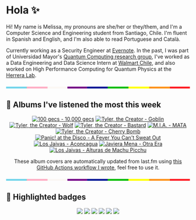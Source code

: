 # Hola ✨
Hi! My name is Melissa, my pronouns are she/her or they/them, and I'm a Computer Science and Engineering student from Santiago, Chile. I'm fluent in Spanish and English, and I'm also able to read Portuguese and Català.

Currently working as a Security Engineer at [Evernote](https://evernote.com/). In the past, I was part of Universidad Mayor's [Quantum Computing research group](https://www.diariomayor.cl/ciencia-um/docentes-y-estudiantes-crean-el-primer-grupo-de-computacion-cuantica-u-mayor.html), I've worked as a Data Engineering and Data Science Intern at [Walmart Chile](https://github.com/walmartdigital/), and also worked on High Performance Computing for Quantum Physics at the [Herrera Lab](http://fherreralab.com/).

<img src="hr.png" width="100%" height="5px">

## 🎵 Albums I've listened the most this week
<!-- lastfm -->
<p align="center"><a href="https://www.last.fm/music/100+gecs/10,000+gecs"><img src="https://lastfm.freetls.fastly.net/i/u/64s/cb9f1b72089584f998c5f8260517951b.jpg" title="100 gecs - 10,000 gecs"></a> <a href="https://www.last.fm/music/Tyler,+the+Creator/Goblin"><img src="https://lastfm.freetls.fastly.net/i/u/64s/d4dd6827a6492db3e6406f1e572d7914.jpg" title="Tyler, the Creator - Goblin"></a> <a href="https://www.last.fm/music/Tyler,+the+Creator/Wolf"><img src="https://lastfm.freetls.fastly.net/i/u/64s/e7d31822f86bac0a305e017b8af4c2b0.png" title="Tyler, the Creator - Wolf"></a> <a href="https://www.last.fm/music/Tyler,+the+Creator/Bastard"><img src="https://lastfm.freetls.fastly.net/i/u/64s/e0d4b5ff871441ac8dceee4108ae7dae.png" title="Tyler, the Creator - Bastard"></a> <a href="https://www.last.fm/music/M.I.A./MATA"><img src="https://lastfm.freetls.fastly.net/i/u/64s/14e7a5869b5279eddf2146674ee1894a.jpg" title="M.I.A. - MATA"></a> <a href="https://www.last.fm/music/Tyler,+the+Creator/Cherry+Bomb"><img src="https://lastfm.freetls.fastly.net/i/u/64s/996deaa2777112c9286f48bd79d7859c.jpg" title="Tyler, the Creator - Cherry Bomb"></a> <a href="https://www.last.fm/music/Panic!+at+the+Disco/A+Fever+You+Can%27t+Sweat+Out"><img src="https://lastfm.freetls.fastly.net/i/u/64s/249a926fbef4487eb39bbb93d4a0618d.png" title="Panic! at the Disco - A Fever You Can't Sweat Out"></a> <a href="https://www.last.fm/music/Los+Jaivas/Aconcagua"><img src="https://lastfm.freetls.fastly.net/i/u/64s/880e6d8b6d14459caa4f038291039694.jpg" title="Los Jaivas - Aconcagua"></a> <a href="https://www.last.fm/music/Javiera+Mena/Otra+Era"><img src="https://lastfm.freetls.fastly.net/i/u/64s/cdbdd328cdaa4fefcf0f37e490f29c26.png" title="Javiera Mena - Otra Era"></a> <a href="https://www.last.fm/music/Los+Jaivas/Alturas+de+Machu+Picchu"><img src="https://lastfm.freetls.fastly.net/i/u/64s/4ed138adf34449ab8ced32606cd41160.jpg" title="Los Jaivas - Alturas de Machu Picchu"></a> </p>

<p align="center">These album covers are automatically updated from last.fm using <a href="https://github.com/marketplace/actions/lastfm-to-markdown">this GitHub Actions workflow I wrote</a>, feel free to use it.</p>

<img src="hr.png" width="100%" height="5px">

## 🏅 Highlighted badges
<p align="center" style="vertical-align:middle;">
  <a href="https://www.credly.com/badges/c8caff74-4c34-4211-affe-8bd7692771c8"><img src="https://images.credly.com/size/100x100/images/1ce95bfe-b2c0-457f-ae66-51372f680494/IBM_Quantum_Challenge_2021_Achievement_Advanced.png"></a>
  <a href="https://www.credly.com/badges/52a4021b-34e6-413d-a4bd-cc29d3a686f6"><img src="https://images.credly.com/size/100x100/images/28944969-813a-43b9-944f-7910111ce764/Professional_Certificate_-_Data_Science.png"></a>
  <a href="https://www.credly.com/badges/cfeca386-7b9d-487f-8e2b-b3cfa069c734"><img src="https://images.credly.com/size/100x100/images/ac4daa48-1924-4dc5-80cf-ede5a08bac51/Data_Science_Foundations_Specialization.png"></a>
  <a href="https://www.credly.com/badges/0372a945-8a67-4d57-9643-b46b8dbf2fa6"><img src="https://images.credly.com/size/100x100/images/4a5f4849-54ae-461f-97ad-cb9c9a04eb63/Adv_Data_Science_Specialization.png"></a>
  <a href="https://www.credly.com/badges/348acaad-19d1-4f5a-8a6f-145d80dca3dc"><img src="https://images.credly.com/size/100x100/images/1dee8dee-d779-462e-9fd4-df5119546349/Build_Smart_on_Kubernetes_World_Tour.png"></a>
  <a href="https://google.qwiklabs.com/public_profiles/9fac59c2-c0f1-4b5c-b207-47c9cd7d6072"><img src="https://cdn.qwiklabs.com/GHzcYBb00JYUF9Rgf3D9A4inwRHYnFtISMvcRlb%2FClU%3D" width="100px"></a>
</p>
